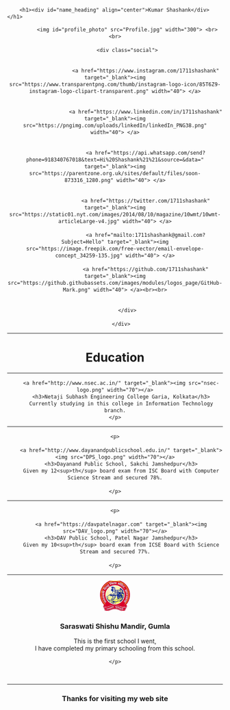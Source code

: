 
<html>
<head>
	

		<h1><div id="name_heading" align="center">Kumar Shashank</div></h1>

</head>
<body>
	<div id="div1" align="center">
			


			<img id="profile_photo" src="Profile.jpg" width="300"> <br><br>

			<div class="social">
				

						<a href="https://www.instagram.com/1711shashank" target="_blank"><img src="https://www.transparentpng.com/thumb/instagram-logo-icon/85T6Z9-instagram-logo-clipart-transparent.png" width="40"> </a>


						<a href="https://www.linkedin.com/in/1711shashank" target="_blank"><img src="https://pngimg.com/uploads/linkedIn/linkedIn_PNG38.png" width="40"> </a>


						<a href="https://api.whatsapp.com/send?phone=918340767018&text=Hi%20Shashank%21%21&source=&data=" target="_blank"><img src="https://parentzone.org.uk/sites/default/files/soon-873316_1280.png" width="40"> </a>


						<a href="https://twitter.com/1711shashank" target="_blank"><img src="https://static01.nyt.com/images/2014/08/10/magazine/10wmt/10wmt-articleLarge-v4.jpg" width="40"> </a>

						<a href="mailto:1711shashank@gmail.com?Subject=Hello" target="_blank"><img src="https://image.freepik.com/free-vector/email-envelope-concept_34259-135.jpg" width="40"> </a>

						<a href="https://github.com/1711shashank" target="_blank"><img src="https://github.githubassets.com/images/modules/logos_page/GitHub-Mark.png" width="40"> </a><br><br>


			</div>

		</div>


<div id="div2" align="center"><hr>
	<h1 id="education_heading">Education</h1>
	<hr>
	<p>
		
		<a href="http://www.nsec.ac.in/" target="_blank"><img src="nsec-logo.png" width="70"></a>
		<h3>Netaji Subhash Engineering College Garia, Kolkata</h3>
		Currently studying in this college in Information Technology branch.
	</p>

<hr>

	<p>
		
		<a href="http://www.dayanandpublicschool.edu.in/" target="_blank"><img src="DPS_logo.png" width="70"></a>
		<h3>Dayanand Public School, Sakchi Jamshedpur</h3>
		Given my 12<sup>th</sup> board exam from ISC Board with Computer Science Stream and secured 78%.
 
	</p>

<hr>

	<p>
		
		<a href="https://davpatelnagar.com" target="_blank"><img src="DAV_logo.png" width="70"></a>
		<h3>DAV Public School, Patel Nagar Jamshedpur</h3>
		Given my 10<sup>th</sup> board exam from ICSE Board with Science Stream and secured 77%.

	</p>

<!-- 
<hr>
	<p>
		<a href="http://davgumla.ac.in/" target="_blank"><img src="dav_logo1.png" width="70"></a>
		<h3>DAV Public School, Gumla</h3>
		
	</p>
 -->
<hr>
	<p>
		<a href="" target="_blank"><img src="ssm_logo.jpg" width="70"></a>
		<h3>Saraswati Shishu Mandir, Gumla</h3> 
		This is the first school I went, 			<br>
		I have completed my primary schooling from this school.
		
	</p>

</div>

</body>
<footer>
	<br><hr>
	<h3 align="center"> Thanks for visiting my web site  </h3> 
</footer>
</html>
